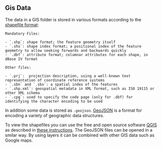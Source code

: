 ## Gis Data

The data in a GIS folder is stored in various formats according to the [shapefile format](https://en.wikipedia.org/wiki/Shapefile):

    Mandatory Files:

    - `.shp`: shape format; the feature geometry itself
    - `.shx`: shape index format; a positional index of the feature geometry to allow seeking forwards and backwards quickly
    - `.dbf`: attribute format; columnar attributes for each shape, in dBase IV format

    Other files:

    - `.prj`:  projection description, using a well-known text representation of coordinate reference systems
    - `.sbn` and `.sbx`: a spatial index of the features
    - `.shp.xml`: geospatial metadata in XML format, such as ISO 19115 or other XML schema
    - `.cpg`: used to specify the code page (only for .dbf) for identifying the character encoding to be used

In addition some data is stored as `.geojson`. [GeoJSON](https://geojson.org) is a format for encoding a variety of geographic data structures.

To view the shapefiles you can use the free and open source software [QGIS](https://qgis.org/en/site/) as described in [these instructions](https://docs.qgis.org/2.8/en/docs/user_manual/working_with_vector/supported_data.html). The GeoJSON files can be opened in a smilar way. By using layers it can be combined with other GIS data such as Google maps.
